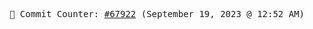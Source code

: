 <p align="center">
    <samp>
        📮 Commit Counter: <a href="https://github.com/Javascript-void0/Javascript-void0/commits/main">#67922</a> (September 19, 2023 @ 12:52 AM)
    </samp>
</p>